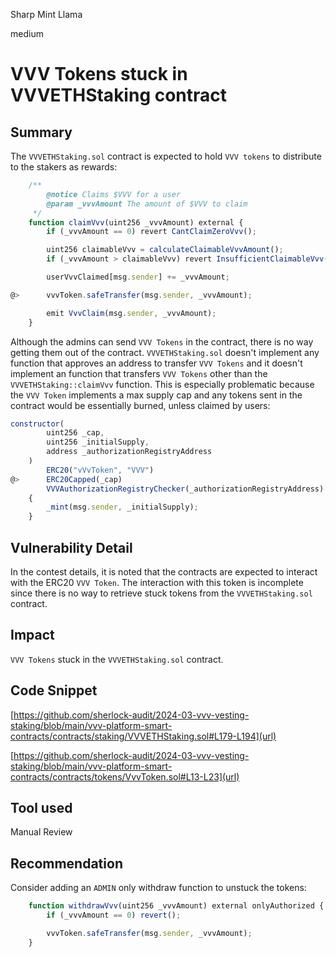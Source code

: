 Sharp Mint Llama

medium

# VVV Tokens stuck in VVVETHStaking contract

## Summary

The `VVVETHStaking.sol` contract is expected to hold `VVV tokens` to distribute to the stakers as rewards:

```javascript
    /**
        @notice Claims $VVV for a user
        @param _vvvAmount The amount of $VVV to claim
     */
    function claimVvv(uint256 _vvvAmount) external {
        if (_vvvAmount == 0) revert CantClaimZeroVvv();

        uint256 claimableVvv = calculateClaimableVvvAmount();
        if (_vvvAmount > claimableVvv) revert InsufficientClaimableVvv();

        userVvvClaimed[msg.sender] += _vvvAmount;

@>      vvvToken.safeTransfer(msg.sender, _vvvAmount);

        emit VvvClaim(msg.sender, _vvvAmount);
    }
```

Although the admins can send `VVV Tokens` in the contract, there is no way getting them out of the contract. `VVVETHStaking.sol` doesn't implement any function that approves an address to transfer `VVV Tokens` and it doesn't implement an function that transfers `VVV Tokens` other than the `VVVETHStaking::claimVvv` function. This is especially problematic because the `VVV Token` implements a max supply cap and any tokens sent in the contract would be essentially burned, unless claimed by users:

```javascript
constructor(
        uint256 _cap,
        uint256 _initialSupply,
        address _authorizationRegistryAddress
    )
        ERC20("vVvToken", "VVV")
@>      ERC20Capped(_cap)
        VVVAuthorizationRegistryChecker(_authorizationRegistryAddress)
    {
        _mint(msg.sender, _initialSupply);
    }
```

## Vulnerability Detail

In the contest details, it is noted that the contracts are expected to interact with the ERC20 `VVV Token`. The interaction with this token is incomplete since there is no way to retrieve stuck tokens from the `VVVETHStaking.sol` contract.

## Impact

`VVV Tokens` stuck in the `VVVETHStaking.sol` contract.

## Code Snippet

[https://github.com/sherlock-audit/2024-03-vvv-vesting-staking/blob/main/vvv-platform-smart-contracts/contracts/staking/VVVETHStaking.sol#L179-L194](url)

[https://github.com/sherlock-audit/2024-03-vvv-vesting-staking/blob/main/vvv-platform-smart-contracts/contracts/tokens/VvvToken.sol#L13-L23](url)

## Tool used

Manual Review

## Recommendation

Consider adding an `ADMIN` only withdraw function to unstuck the tokens:

```javascript
    function withdrawVvv(uint256 _vvvAmount) external onlyAuthorized {
        if (_vvvAmount == 0) revert();

        vvvToken.safeTransfer(msg.sender, _vvvAmount);
    }

```
